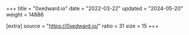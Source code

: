 +++
title = "0xedward.io"
date = "2022-03-22"
updated = "2024-05-20"
weight = 14886

[extra]
source = "https://0xedward.io/"
ratio = 31
size = 15
+++
